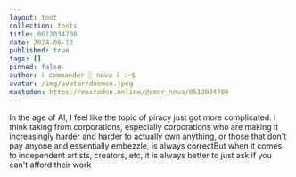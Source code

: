 ```yaml
---
layout: toot
collection: toots
title: 0612034700
date: 2024-06-12
published: true
tags: []
pinned: false
author: ⸸ commander ░ nova ⸸ :~$
avatar: /img/avatar/daemon.jpeg
mastodon: https://mastodon.online/@cmdr_nova/0612034700
---
```


In the age of AI, I feel like the topic of piracy just got more complicated. I think taking from corporations, especially corporations who are making it increasingly harder and harder to actually own anything, or those that don't pay anyone and essentially embezzle, is always correctBut when it comes to independent artists, creators, etc, it is always better to just ask if you can't afford their work
